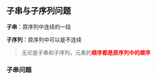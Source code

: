 ## 子串与子序列问题

**子串**：原序列中连续的一段

**子序列**：原序列中可以是不连续

> 无论是子串和子序列，元素的<font color='red'>**顺序都是原序列中的顺序**</font>



### 子串问题

